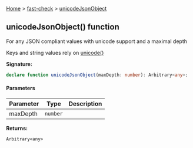 [Home](/) &gt; [fast-check](../fast-check.md) &gt; [unicodeJsonObject](unicodeJsonObject_1.md)

## unicodeJsonObject() function

For any JSON compliant values with unicode support and a maximal depth

Keys and string values rely on [unicode()](unicode.md)

<b>Signature:</b>

```typescript
declare function unicodeJsonObject(maxDepth: number): Arbitrary<any>;
```

#### Parameters

|  Parameter | Type | Description |
|  --- | --- | --- |
|  maxDepth | <code>number</code> |  |

<b>Returns:</b>

`Arbitrary<any>`

